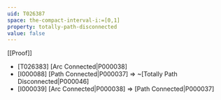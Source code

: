 ```yaml
---
uid: T026387
space: the-compact-interval-i:=[0,1]
property: totally-path-disconnected
value: false
---
```

[[Proof]]

* [T026383] [Arc Connected|P000038]
* [I000088] [Path Connected|P000037] => ~[Totally Path Disconnected|P000046]
* [I000039] [Arc Connected|P000038] => [Path Connected|P000037]


